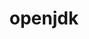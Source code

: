 ---
title: "openjdk"
layout: cache
categories: [package, develop-2024-02-18]
meta: {"versions": ["11.0.15_10", "11.0.17_8", "11.0.20.1_1", "17.0.8.1_1"], "compilers": ["apple-clang@=15.0.0", "cce@=15.0.1", "gcc@=10.3.0", "gcc@=11.4.0", "gcc@=7.3.1", "gcc@=7.5.0", "gcc@=9.4.0", "oneapi@=2024.0.0"], "oss": ["amzn2", "rhel8", "sle_hpc15", "ubuntu18.04", "ubuntu20.04", "ubuntu22.04", "ventura"], "platforms": ["darwin", "linux"], "targets": ["aarch64", "neoverse_n1", "neoverse_v1", "neoverse_v2", "ppc64le", "x86_64_v3", "x86_64_v4", "zen4"], "stacks": ["aws-isc", "aws-isc-aarch64", "build_systems", "e4s", "e4s-cray-rhel", "e4s-cray-sles", "e4s-neoverse-v2", "e4s-neoverse_v1", "e4s-oneapi", "e4s-power", "e4s-rocm-external", "ml-darwin-aarch64-mps", "ml-linux-x86_64-cpu", "ml-linux-x86_64-cuda", "ml-linux-x86_64-rocm", "root"], "num_specs": 16, "num_specs_by_stack": {"ml-darwin-aarch64-mps": 1, "root": 16, "aws-isc-aarch64": 4, "aws-isc": 2, "e4s-cray-rhel": 1, "e4s-cray-sles": 1, "build_systems": 1, "e4s-neoverse_v1": 1, "e4s-power": 1, "e4s": 1, "e4s-rocm-external": 1, "e4s-neoverse-v2": 1, "ml-linux-x86_64-cuda": 1, "ml-linux-x86_64-cpu": 1, "ml-linux-x86_64-rocm": 1, "e4s-oneapi": 1}}
spec_details: [{"hash": "uvcguhxjrjgfsnoegwynowwusiovey2v", "compiler": "apple-clang@=15.0.0", "versions": ["11.0.15_10"], "os": "ventura", "platform": "darwin", "target": "aarch64", "variants": ["build_system=generic"], "stacks": ["ml-darwin-aarch64-mps", "root"], "size": "-", "tarball": "https://binaries.spack.io/develop-2024-02-18/build_cache/darwin-ventura-aarch64/apple-clang-15.0.0/openjdk-11.0.15_10/darwin-ventura-aarch64-apple-clang-15.0.0-openjdk-11.0.15_10-uvcguhxjrjgfsnoegwynowwusiovey2v.spack"}, {"hash": "hpjdjvwdkewci5mwmsowxjdkaez5njoq", "compiler": "gcc@=7.3.1", "versions": ["11.0.20.1_1"], "os": "amzn2", "platform": "linux", "target": "aarch64", "variants": ["build_system=generic"], "stacks": ["aws-isc-aarch64", "root"], "size": "-", "tarball": "https://binaries.spack.io/develop-2024-02-18/build_cache/linux-amzn2-aarch64/gcc-7.3.1/openjdk-11.0.20.1_1/linux-amzn2-aarch64-gcc-7.3.1-openjdk-11.0.20.1_1-hpjdjvwdkewci5mwmsowxjdkaez5njoq.spack"}, {"hash": "ajnetcgjlbsp3pfvi3sp2a7fzcci7si7", "compiler": "gcc@=7.3.1", "versions": ["17.0.8.1_1"], "os": "amzn2", "platform": "linux", "target": "aarch64", "variants": ["build_system=generic"], "stacks": ["aws-isc-aarch64", "root"], "size": "-", "tarball": "https://binaries.spack.io/develop-2024-02-18/build_cache/linux-amzn2-aarch64/gcc-7.3.1/openjdk-17.0.8.1_1/linux-amzn2-aarch64-gcc-7.3.1-openjdk-17.0.8.1_1-ajnetcgjlbsp3pfvi3sp2a7fzcci7si7.spack"}, {"hash": "ygq6gbp6av4xmqn5vvdcvste6cm5prwb", "compiler": "gcc@=7.3.1", "versions": ["11.0.20.1_1"], "os": "amzn2", "platform": "linux", "target": "neoverse_n1", "variants": ["build_system=generic"], "stacks": ["aws-isc-aarch64", "root"], "size": "-", "tarball": "https://binaries.spack.io/develop-2024-02-18/build_cache/linux-amzn2-neoverse_n1/gcc-7.3.1/openjdk-11.0.20.1_1/linux-amzn2-neoverse_n1-gcc-7.3.1-openjdk-11.0.20.1_1-ygq6gbp6av4xmqn5vvdcvste6cm5prwb.spack"}, {"hash": "45exy356wnktxndjql3tnwj26mxreijc", "compiler": "gcc@=7.3.1", "versions": ["17.0.8.1_1"], "os": "amzn2", "platform": "linux", "target": "neoverse_n1", "variants": ["build_system=generic"], "stacks": ["aws-isc-aarch64", "root"], "size": "-", "tarball": "https://binaries.spack.io/develop-2024-02-18/build_cache/linux-amzn2-neoverse_n1/gcc-7.3.1/openjdk-17.0.8.1_1/linux-amzn2-neoverse_n1-gcc-7.3.1-openjdk-17.0.8.1_1-45exy356wnktxndjql3tnwj26mxreijc.spack"}, {"hash": "rt6mwejx7itzbbwhbyltlti6phh5gevn", "compiler": "gcc@=7.3.1", "versions": ["11.0.20.1_1"], "os": "amzn2", "platform": "linux", "target": "x86_64_v3", "variants": ["build_system=generic"], "stacks": ["aws-isc", "root"], "size": "-", "tarball": "https://binaries.spack.io/develop-2024-02-18/build_cache/linux-amzn2-x86_64_v3/gcc-7.3.1/openjdk-11.0.20.1_1/linux-amzn2-x86_64_v3-gcc-7.3.1-openjdk-11.0.20.1_1-rt6mwejx7itzbbwhbyltlti6phh5gevn.spack"}, {"hash": "dhzktcy4jatsvlw23h7ubzofnprzmayq", "compiler": "gcc@=7.3.1", "versions": ["17.0.8.1_1"], "os": "amzn2", "platform": "linux", "target": "x86_64_v3", "variants": ["build_system=generic"], "stacks": ["aws-isc", "root"], "size": "-", "tarball": "https://binaries.spack.io/develop-2024-02-18/build_cache/linux-amzn2-x86_64_v3/gcc-7.3.1/openjdk-17.0.8.1_1/linux-amzn2-x86_64_v3-gcc-7.3.1-openjdk-17.0.8.1_1-dhzktcy4jatsvlw23h7ubzofnprzmayq.spack"}, {"hash": "ig5nj62qhycpfposawxadrfq2yusijnu", "compiler": "cce@=15.0.1", "versions": ["11.0.20.1_1"], "os": "rhel8", "platform": "linux", "target": "zen4", "variants": ["build_system=generic"], "stacks": ["e4s-cray-rhel", "root"], "size": "-", "tarball": "https://binaries.spack.io/develop-2024-02-18/build_cache/linux-rhel8-zen4/cce-15.0.1/openjdk-11.0.20.1_1/linux-rhel8-zen4-cce-15.0.1-openjdk-11.0.20.1_1-ig5nj62qhycpfposawxadrfq2yusijnu.spack"}, {"hash": "thvwoekw5pdmhcq32vj46lnlsm6w4bm2", "compiler": "gcc@=10.3.0", "versions": ["11.0.20.1_1"], "os": "sle_hpc15", "platform": "linux", "target": "x86_64_v4", "variants": ["build_system=generic"], "stacks": ["e4s-cray-sles", "root"], "size": "-", "tarball": "https://binaries.spack.io/develop-2024-02-18/build_cache/linux-sle_hpc15-x86_64_v4/gcc-10.3.0/openjdk-11.0.20.1_1/linux-sle_hpc15-x86_64_v4-gcc-10.3.0-openjdk-11.0.20.1_1-thvwoekw5pdmhcq32vj46lnlsm6w4bm2.spack"}, {"hash": "hmnmh65u4xpyeuia3k7rlplhru2j47rp", "compiler": "gcc@=7.5.0", "versions": ["11.0.20.1_1"], "os": "ubuntu18.04", "platform": "linux", "target": "x86_64_v3", "variants": ["build_system=generic"], "stacks": ["build_systems", "root"], "size": "-", "tarball": "https://binaries.spack.io/develop-2024-02-18/build_cache/linux-ubuntu18.04-x86_64_v3/gcc-7.5.0/openjdk-11.0.20.1_1/linux-ubuntu18.04-x86_64_v3-gcc-7.5.0-openjdk-11.0.20.1_1-hmnmh65u4xpyeuia3k7rlplhru2j47rp.spack"}, {"hash": "wkkooqhbarcrafsxnfktcu2sdikil6do", "compiler": "gcc@=11.4.0", "versions": ["11.0.20.1_1"], "os": "ubuntu20.04", "platform": "linux", "target": "neoverse_v1", "variants": ["build_system=generic"], "stacks": ["e4s-neoverse_v1", "root"], "size": "-", "tarball": "https://binaries.spack.io/develop-2024-02-18/build_cache/linux-ubuntu20.04-neoverse_v1/gcc-11.4.0/openjdk-11.0.20.1_1/linux-ubuntu20.04-neoverse_v1-gcc-11.4.0-openjdk-11.0.20.1_1-wkkooqhbarcrafsxnfktcu2sdikil6do.spack"}, {"hash": "lsjbofeermpezwjggtsfr6saww5ihmaa", "compiler": "gcc@=9.4.0", "versions": ["11.0.17_8"], "os": "ubuntu20.04", "platform": "linux", "target": "ppc64le", "variants": ["build_system=generic"], "stacks": ["e4s-power", "root"], "size": "-", "tarball": "https://binaries.spack.io/develop-2024-02-18/build_cache/linux-ubuntu20.04-ppc64le/gcc-9.4.0/openjdk-11.0.17_8/linux-ubuntu20.04-ppc64le-gcc-9.4.0-openjdk-11.0.17_8-lsjbofeermpezwjggtsfr6saww5ihmaa.spack"}, {"hash": "rftqa2mavawavvexc7pimbcejisq5gru", "compiler": "gcc@=11.4.0", "versions": ["11.0.20.1_1"], "os": "ubuntu20.04", "platform": "linux", "target": "x86_64_v3", "variants": ["build_system=generic"], "stacks": ["e4s", "e4s-rocm-external", "root"], "size": "-", "tarball": "https://binaries.spack.io/develop-2024-02-18/build_cache/linux-ubuntu20.04-x86_64_v3/gcc-11.4.0/openjdk-11.0.20.1_1/linux-ubuntu20.04-x86_64_v3-gcc-11.4.0-openjdk-11.0.20.1_1-rftqa2mavawavvexc7pimbcejisq5gru.spack"}, {"hash": "663pe2xovmgilvp5arttslzqbx3yatjz", "compiler": "gcc@=11.4.0", "versions": ["11.0.20.1_1"], "os": "ubuntu22.04", "platform": "linux", "target": "neoverse_v2", "variants": ["build_system=generic"], "stacks": ["e4s-neoverse-v2", "root"], "size": "-", "tarball": "https://binaries.spack.io/develop-2024-02-18/build_cache/linux-ubuntu22.04-neoverse_v2/gcc-11.4.0/openjdk-11.0.20.1_1/linux-ubuntu22.04-neoverse_v2-gcc-11.4.0-openjdk-11.0.20.1_1-663pe2xovmgilvp5arttslzqbx3yatjz.spack"}, {"hash": "y5smxiztzdfe2kayqbpm6gmnnl6yg5zc", "compiler": "gcc@=11.4.0", "versions": ["11.0.20.1_1"], "os": "ubuntu22.04", "platform": "linux", "target": "x86_64_v3", "variants": ["build_system=generic"], "stacks": ["ml-linux-x86_64-cuda", "ml-linux-x86_64-cpu", "ml-linux-x86_64-rocm", "root"], "size": "-", "tarball": "https://binaries.spack.io/develop-2024-02-18/build_cache/linux-ubuntu22.04-x86_64_v3/gcc-11.4.0/openjdk-11.0.20.1_1/linux-ubuntu22.04-x86_64_v3-gcc-11.4.0-openjdk-11.0.20.1_1-y5smxiztzdfe2kayqbpm6gmnnl6yg5zc.spack"}, {"hash": "dz45j5qv4lihpmbuehmkflr7eyqikhcm", "compiler": "oneapi@=2024.0.0", "versions": ["11.0.20.1_1"], "os": "ubuntu22.04", "platform": "linux", "target": "x86_64_v3", "variants": ["build_system=generic"], "stacks": ["e4s-oneapi", "root"], "size": "-", "tarball": "https://binaries.spack.io/develop-2024-02-18/build_cache/linux-ubuntu22.04-x86_64_v3/oneapi-2024.0.0/openjdk-11.0.20.1_1/linux-ubuntu22.04-x86_64_v3-oneapi-2024.0.0-openjdk-11.0.20.1_1-dz45j5qv4lihpmbuehmkflr7eyqikhcm.spack"}]
---